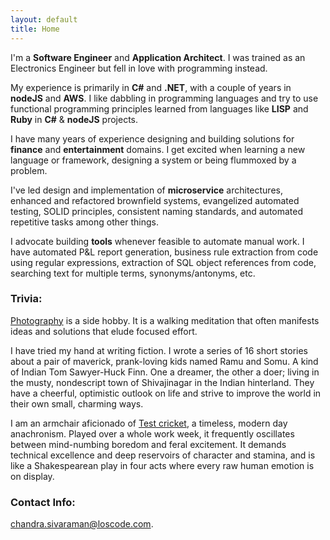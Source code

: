 ```yaml
---
layout: default
title: Home
---
```

I'm a **Software Engineer** and **Application Architect**. I was trained as an Electronics Engineer but fell in love with programming instead.

My experience is primarily in **C#** and **.NET**, with a couple of years in **nodeJS** and **AWS**. I like dabbling in programming languages and try to use functional programming principles learned from languages like **LISP** and **Ruby** in **C#** & **nodeJS** projects.

I have many years of experience designing and building solutions for **finance** and **entertainment** domains. I get excited when learning a new language or framework, designing a system or being flummoxed by a problem.

I've led design and implementation of **microservice** architectures, enhanced and refactored brownfield systems, evangelized automated testing, SOLID principles, consistent naming standards, and automated repetitive tasks among other things. 

I advocate building **tools** whenever feasible to automate manual work. I have automated P&L report generation, business rule extraction from code using regular expressions, extraction of SQL object references from code, searching text for multiple terms, synonyms/antonyms, etc. 

### Trivia:
[Photography](https://www.instagram.com/cs31415) is a side hobby. It is a walking meditation that often manifests ideas and solutions that elude focused effort.

I have tried my hand at writing fiction. I wrote a series of 16 short stories about a pair of maverick, prank-loving kids named Ramu and Somu. A kind of Indian Tom Sawyer-Huck Finn. One a dreamer, the other a doer; living in the musty, nondescript town of Shivajinagar in the Indian hinterland. They have a cheerful, optimistic outlook on life and strive to improve the world in their own small, charming ways.  

I am an armchair aficionado of [Test cricket](https://en.wikipedia.org/wiki/Test_cricket), a timeless, modern day anachronism. Played over a whole work week, it frequently oscillates between mind-numbing boredom and feral excitement. It demands technical excellence and deep reservoirs of character and stamina, and is like a Shakespearean play in four acts where every raw human emotion is on display.    

### Contact Info:
[chandra.sivaraman@loscode.com](mailto:chandra.sivaraman@loscode.com).